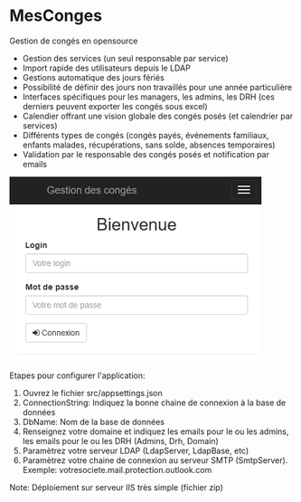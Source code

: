 # MesConges
Gestion de congés en opensource

- Gestion des services (un seul responsable par service)
- Import rapide des utilisateurs depuis le LDAP
- Gestions automatique des jours fériés
- Possibilité de définir des jours non travaillés pour une année particulière
- Interfaces spécifiques pour les managers, les admins, les DRH (ces derniers peuvent exporter les congés sous excel)
- Calendier offrant une vision globale des congés posés (et calendrier par services)
- Différents types de congés (congés payés, événements familiaux, enfants malades, récupérations, sans solde, absences temporaires)
- Validation par le responsable des congés posés et notification par emails

![](https://github.com/DevElkami/MesConges/blob/main/screen.png)

Etapes pour configurer l'application:
1. Ouvrez le fichier src/appsettings.json
2. ConnectionString: Indiquez la bonne chaine de connexion à la base de données
3. DbName: Nom de la base de données
4. Renseignez votre domaine et indiquez les emails pour le ou les admins, les emails pour le ou les DRH (Admins, Drh, Domain)
5. Paramètrez votre serveur LDAP (LdapServer, LdapBase, etc)
6. Paramètrez votre chaine de connexion au serveur SMTP (SmtpServer). Exemple: votresociete.mail.protection.outlook.com

Note: Déploiement sur serveur IIS très simple (fichier zip)
